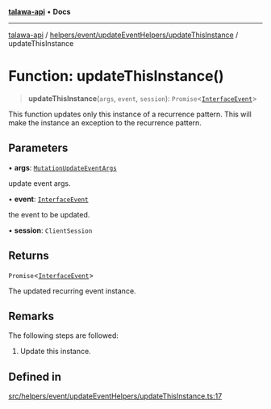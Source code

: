 [**talawa-api**](../../../../../README.md) • **Docs**

***

[talawa-api](../../../../../modules.md) / [helpers/event/updateEventHelpers/updateThisInstance](../README.md) / updateThisInstance

# Function: updateThisInstance()

> **updateThisInstance**(`args`, `event`, `session`): `Promise`\<[`InterfaceEvent`](../../../../../models/Event/interfaces/InterfaceEvent.md)\>

This function updates only this instance of a recurrence pattern.
This will make the instance an exception to the recurrence pattern.

## Parameters

• **args**: [`MutationUpdateEventArgs`](../../../../../types/generatedGraphQLTypes/type-aliases/MutationUpdateEventArgs.md)

update event args.

• **event**: [`InterfaceEvent`](../../../../../models/Event/interfaces/InterfaceEvent.md)

the event to be updated.

• **session**: `ClientSession`

## Returns

`Promise`\<[`InterfaceEvent`](../../../../../models/Event/interfaces/InterfaceEvent.md)\>

The updated recurring event instance.

## Remarks

The following steps are followed:
1. Update this instance.

## Defined in

[src/helpers/event/updateEventHelpers/updateThisInstance.ts:17](https://github.com/PalisadoesFoundation/talawa-api/blob/6712e9940a5702665afc506fa9f6e9d7e1dc7991/src/helpers/event/updateEventHelpers/updateThisInstance.ts#L17)
